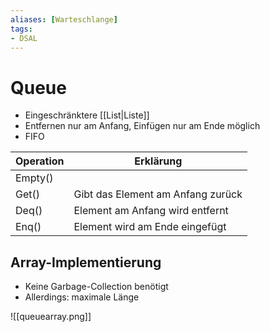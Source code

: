 ```yaml
---
aliases: [Warteschlange]
tags:
- DSAL
---
```

# Queue
- Eingeschränktere [[List|Liste]]
- Entfernen nur am Anfang, Einfügen nur am Ende möglich
- FIFO

| Operation | Erklärung                         |
| --------- | --------------------------------- |
| Empty()   |                                   |
| Get()     | Gibt das Element am Anfang zurück | 
| Deq()     | Element am Anfang wird entfernt   |
| Enq()     | Element wird am Ende eingefügt    |

## Array-Implementierung
- Keine Garbage-Collection benötigt
- Allerdings: maximale Länge

![[queuearray.png]]
